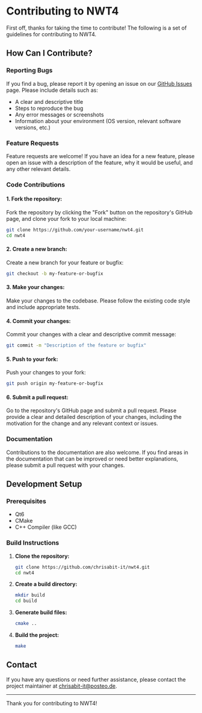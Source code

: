 # Contributing to NWT4

First off, thanks for taking the time to contribute! The following is a set of guidelines for contributing to NWT4.

## How Can I Contribute?

### Reporting Bugs

If you find a bug, please report it by opening an issue on our [GitHub Issues](https://github.com/chrisabit-it/nwt4/issues) page. Please include details such as:

- A clear and descriptive title
- Steps to reproduce the bug
- Any error messages or screenshots
- Information about your environment (OS version, relevant software versions, etc.)

### Feature Requests

Feature requests are welcome! If you have an idea for a new feature, please open an issue with a description of the feature, why it would be useful, and any other relevant details.

### Code Contributions

#### 1. Fork the repository:

Fork the repository by clicking the "Fork" button on the repository's GitHub page, and clone your fork to your local machine:

```sh
git clone https://github.com/your-username/nwt4.git
cd nwt4
```

#### 2. Create a new branch:

Create a new branch for your feature or bugfix:

```sh
git checkout -b my-feature-or-bugfix
```

#### 3. Make your changes:

Make your changes to the codebase. Please follow the existing code style and include appropriate tests.

#### 4. Commit your changes:

Commit your changes with a clear and descriptive commit message:

```sh
git commit -m "Description of the feature or bugfix"
```

#### 5. Push to your fork:

Push your changes to your fork:

```sh
git push origin my-feature-or-bugfix
```

#### 6. Submit a pull request:

Go to the repository's GitHub page and submit a pull request. Please provide a clear and detailed description of your changes, including the motivation for the change and any relevant context or issues.

### Documentation

Contributions to the documentation are also welcome. If you find areas in the documentation that can be improved or need better explanations, please submit a pull request with your changes.

## Development Setup

### Prerequisites

- Qt6
- CMake
- C++ Compiler (like GCC)

### Build Instructions

1. **Clone the repository:**

    ```sh
    git clone https://github.com/chrisabit-it/nwt4.git
    cd nwt4
    ```

2. **Create a build directory:**

    ```sh
    mkdir build
    cd build
    ```

3. **Generate build files:**

    ```sh
    cmake ..
    ```

4. **Build the project:**

    ```sh
    make
    ```

## Contact

If you have any questions or need further assistance, please contact the project maintainer at [chrisabit-it@posteo.de](mailto:chrisabit-it@posteo.de).

---

Thank you for contributing to NWT4!